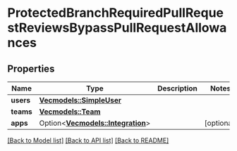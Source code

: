 # ProtectedBranchRequiredPullRequestReviewsBypassPullRequestAllowances

## Properties

Name | Type | Description | Notes
------------ | ------------- | ------------- | -------------
**users** | [**Vec<models::SimpleUser>**](simple-user.md) |  | 
**teams** | [**Vec<models::Team>**](team.md) |  | 
**apps** | Option<[**Vec<models::Integration>**](integration.md)> |  | [optional]

[[Back to Model list]](../README.md#documentation-for-models) [[Back to API list]](../README.md#documentation-for-api-endpoints) [[Back to README]](../README.md)


